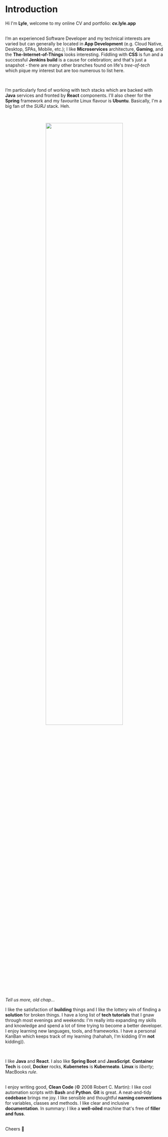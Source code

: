# Introduction
Hi I'm **Lyle**, welcome to my online CV and portfolio: **cv.lyle.app**  
<br>

I’m an experienced Software Developer and my technical interests are varied but can generally 
be located in **App Development** (e.g. Cloud Native, Desktop, SPAs, Mobile, etc.); I like **Microservices** architecture,
**Gaming**, and the **The-Internet-of-Things** looks interesting. Fiddling with **CSS** is fun and a successful **Jenkins
build** is a cause for celebration; and that's just a snapshot - there are many other branches found on life's 
*tree-of-tech* which pique my interest but are too numerous to list here.

<br>

I’m particularly fond of working with tech stacks which are backed with **Java** services and fronted by **React** 
components. I'll also cheer for the **Spring** framework and my favourite Linux flavour is **Ubuntu**. Basically,
I'm a big fan of the *SURJ* stack. Heh.

<br>


<p align="center" width="100%">
    <img width="70%" src="https://www.flakyrecords.com/static/a4acc2fd3768aba6c88aea6e0ca345b2/26a97/lyle-03.png">
</p>

<br>

*Tell us more, old chap...* 


I like the satisfaction of **building** things and I like the lottery win of finding a **solution** for broken things. 
I have a long list of **tech tutorials** that I gnaw through most evenings and weekends: I'm really into expanding my 
skills and knowledge and spend a lot of time trying to become a better developer. I enjoy learning new languages, tools,
and frameworks. I have a personal KanBan which keeps track of my learning (hahahah, I'm kidding (I'm **not** kidding)).

<br>

I like **Java** and **React**. I also like **Spring Boot** and **JavaScript**. **Container Tech** is cool, 
**Docker** rocks, **Kubernetes** is **Kuberneato**. **Linux** is *liberty*; MacBooks *rule*.   
<br>

I enjoy writing good, **Clean Code** (© 2008 Robert C. Martin): I like cool automation scripts with **Bash** and **Python**. 
**Git** is great. A neat-and-tidy **codebase** brings me joy. I like sensible and thoughtful **naming conventions** 
for variables, classes and methods. I like clear and inclusive **documentation**. In summary: I like a **well-oiled** 
machine that's free of **filler and fuss**.

<br />Cheers 🍻
